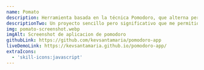 ```yaml
---
name: Pomato
description: Herramienta basada en la técnica Pomodoro, que alterna períodos de trabajo y descanso. Cuenta con un temporizador personalizable, notificaciones sonoras y una interfaz estilo pixel art.
descriptionTwo: Un proyecto sencillo pero significativo que me permitió fortalecer mis bases en React y la gestión del estado en interfaces interactivas.
img: pomato-screenshot.webp
imgAlt: Screenshot de aplicacion de pomodoro
githubLink: https://github.com/kevsantamaria/pomodoro-app
liveDemoLink: https://kevsantamaria.github.io/pomodoro-app/
extraIcons:
  - 'skill-icons:javascript'
---
```

